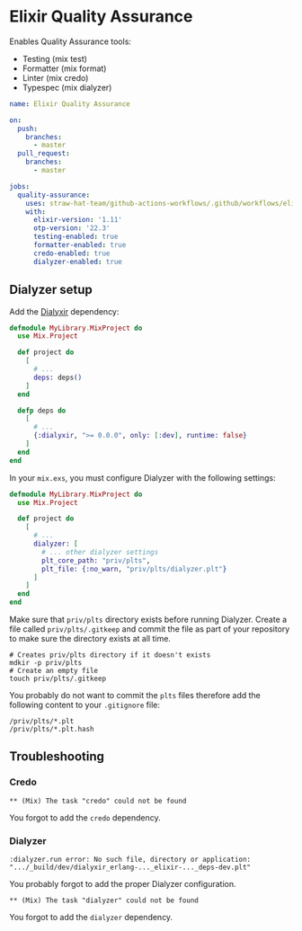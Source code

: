 # Elixir Quality Assurance

Enables Quality Assurance tools:

- Testing (mix test)
- Formatter (mix format)
- Linter (mix credo)
- Typespec (mix dialyzer)

```yaml
name: Elixir Quality Assurance

on:
  push:
    branches:
      - master
  pull_request:
    branches:
      - master

jobs:
  quality-assurance:
    uses: straw-hat-team/github-actions-workflows/.github/workflows/elixir-quality-assurance.yml@master
    with:
      elixir-version: '1.11'
      otp-version: '22.3'
      testing-enabled: true
      formatter-enabled: true
      credo-enabled: true
      dialyzer-enabled: true
```

## Dialyzer setup

Add the [Dialyxir](https://github.com/jeremyjh/dialyxir) dependency:

```elixir
defmodule MyLibrary.MixProject do
  use Mix.Project

  def project do
    [
      # ...
      deps: deps()
    ]
  end

  defp deps do
    [
      # ...
      {:dialyxir, ">= 0.0.0", only: [:dev], runtime: false}
    ]
  end
end
```

In your `mix.exs`, you must configure Dialyzer with the following settings:

```elixir
defmodule MyLibrary.MixProject do
  use Mix.Project

  def project do
    [
      # ...
      dialyzer: [
        # ... other dialyzer settings
        plt_core_path: "priv/plts",
        plt_file: {:no_warn, "priv/plts/dialyzer.plt"}
      ]
    ]
  end
end
```

Make sure that `priv/plts` directory exists before running Dialyzer. Create a file called `priv/plts/.gitkeep` and
commit the file as part of your repository to make sure the directory exists at all time.

```shell
# Creates priv/plts directory if it doesn't exists
mdkir -p priv/plts
# Create an empty file
touch priv/plts/.gitkeep
```

You probably do not want to commit the `plts` files therefore add the following content to your `.gitignore` file:

```.gitignore
/priv/plts/*.plt
/priv/plts/*.plt.hash
```

## Troubleshooting

### Credo

```log
** (Mix) The task "credo" could not be found
```

You forgot to add the `credo` dependency.

### Dialyzer

```log
:dialyzer.run error: No such file, directory or application: ".../_build/dev/dialyxir_erlang-..._elixir-..._deps-dev.plt"
```

You probably forgot to add the proper Dialyzer configuration.

```log
** (Mix) The task "dialyzer" could not be found
```

You forgot to add the `dialyzer` dependency.
